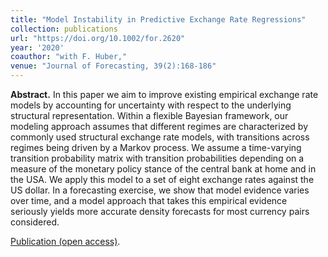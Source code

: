 ```yaml
---
title: "Model Instability in Predictive Exchange Rate Regressions"
collection: publications
url: "https://doi.org/10.1002/for.2620"
year: '2020' 
coauthor: "with F. Huber,"
venue: "Journal of Forecasting, 39(2):168-186"
---
```

**Abstract.** In this paper we aim to improve existing empirical exchange rate models by accounting for uncertainty with respect to the underlying structural representation. Within a flexible Bayesian framework, our modeling approach assumes that different regimes are characterized by commonly used structural exchange rate models, with transitions across regimes being driven by a Markov process. We assume a time-varying transition probability matrix with transition probabilities depending on a measure of the monetary policy stance of the central bank at home and in the USA. We apply this model to a set of eight exchange rates against the US dollar. In a forecasting exercise, we show that model evidence varies over time, and a model approach that takes this empirical evidence seriously yields more accurate density forecasts for most currency pairs considered.

[Publication (open access)](https://doi.org/10.1002/for.2620).

